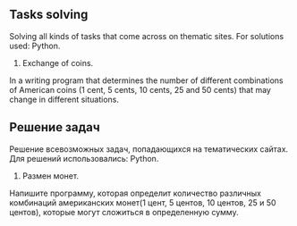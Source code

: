 ## Tasks solving

Solving all kinds of tasks that come across on thematic sites.
For solutions used: Python.

1. Exchange of coins.

In a writing program that determines the number of different combinations of American
coins (1 cent, 5 cents, 10 cents, 25 and 50 cents) that may change in different situations.



## Решение задач

Решение всевозможных задач, попадающихся  на тематических сайтах.
Для решений использовались: Python.

1. Размен монет.

Напишите программу, которая определит количество различных комбинаций американских
монет(1 цент, 5 центов, 10 центов, 25 и 50 центов), которые могут сложиться в определенную сумму.
